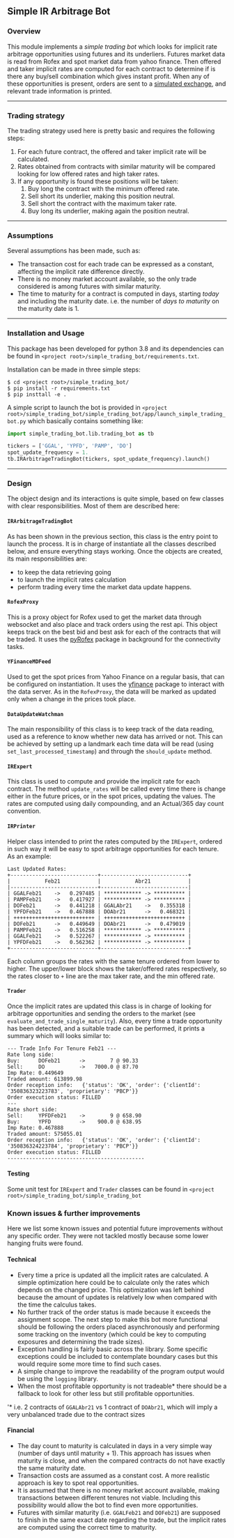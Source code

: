 ## Simple IR Arbitrage Bot
### Overview
This module implements a _simple trading bot_ which looks for implicit 
rate arbitrage opportunities using futures and its underliers.
Futures market data is read from Rofex and spot market data from yahoo finance.
Then offered and taker implicit rates are computed for each contract to determine
if is there any buy/sell combination which gives instant profit. 
When any of these opportunities is present, orders are sent to a 
[simulated exchange](https://remarkets.primary.ventures/),
and relevant trade information is printed.
____
### Trading strategy
The trading strategy used here is pretty basic and requires the following steps:
1. For each future contract, the offered and taker implicit rate will be calculated.
1. Rates obtained from contracts with similar maturity will be compared looking for
low offered rates and high taker rates.
1. If any opportunity is found these positions will be taken:
    1. Buy long the contract with the minimum offered rate.
    1. Sell short its underlier, making this position neutral.
    1. Sell short the contract with the maximum taker rate.
    1. Buy long its underlier, making again the position neutral.
____
### Assumptions
Several assumptions has been made, such as:
* The transaction cost for each trade can be expressed as a constant,
  affecting the implicit rate difference directly. 
* There is no money market account available, so the only trade considered
  is among futures with similar maturity.
* The time to maturity for a contract is computed in days, starting _today_
  and including the maturity date. i.e. the number of _days to maturity_ on the maturity date is 1.
----
### Installation and Usage
This package has been developed for python 3.8 and its dependencies 
can be found in `<project root>/simple_trading_bot/requirements.txt`.

Installation can be made in three simple steps:
```shell
$ cd <project root>/simple_trading_bot/
$ pip install -r requirements.txt
$ pip insttall -e .
```

A simple script to launch the bot is provided in 
`<project root>/simple_trading_bot/simple_trading_bot/app/launch_simple_trading_bot.py` 
which basically contains something like:
```python
import simple_trading_bot.lib.trading_bot as tb

tickers = ['GGAL', 'YPFD', 'PAMP', 'DO']
spot_update_frequency = 1.
tb.IRArbitrageTradingBot(tickers, spot_update_frequency).launch()
```
____
### Design
The object design and its interactions is quite simple, 
based on few classes with clear responsibilities. Most of them are described here:

#### `IRArbitrageTradingBot`
As has been shown in the previous section, this class is the entry point to launch the process. 
It is in charge of instantiate all the classes described below, and ensure everything stays working.
Once the objects are created, its main responsibilities are:
* to keep the data retrieving going
* to launch the implicit rates calculation 
* perform trading every time the market data update happens.

#### `RofexProxy`
This is a proxy object for Rofex used to get the market data through websocket 
and also place and track orders using the rest api.
This object keeps track on the best bid and best ask for each of the contracts that will be traded.
It uses the [pyRofex](https://github.com/matbarofex/pyRofex) package in background for the connectivity tasks.

#### `YFinanceMDFeed`
Used to get the spot prices from Yahoo Finance on a regular basis,
that can be configured on instantiation. 
It uses the [yfinance](https://github.com/ranaroussi/yfinance) 
package to interact with the data server.
As in the `RofexProxy`, the data will be marked as updated only when a change in the prices took place.

#### `DataUpdateWatchman`
The main responsibility of this class is to keep track of the data reading,
used as a reference to know whether new data has arrived or not.
This can be achieved by setting up a landmark each time data will be read 
(using `set_last_processed_timestamp`) and through the `should_update` method.

#### `IRExpert`
This class is used to compute and provide the implicit rate for each contract.
The method `update_rates` will be called every time there is change either in the 
future prices, or in the spot prices, updating the values.
The rates are computed using daily compounding, and an Actual/365 day count convention.

#### `IRPrinter`
Helper class intended to print the rates computed by the `IRExpert`, 
ordered in such way it will be easy to spot arbitrage opportunities for each tenure.
As an example:
```
Last Updated Rates:
+----------------------------+----------------------------+
|           Feb21            |           Abr21            |
|----------------------------+----------------------------|
| GGALFeb21    ->   0.297485 | ************ -> ********** |
| PAMPFeb21    ->   0.417927 | ************ -> ********** |
| DOFeb21      ->   0.441218 | GGALAbr21    ->   0.355318 |
| YPFDFeb21    ->   0.467888 | DOAbr21      ->   0.468321 |
| ++++++++++++++++++++++++++ | ++++++++++++++++++++++++++ |
| DOFeb21      ->   0.449649 | DOAbr21      ->   0.479019 |
| PAMPFeb21    ->   0.516258 | ************ -> ********** |
| GGALFeb21    ->   0.522267 | ************ -> ********** |
| YPFDFeb21    ->   0.562362 | ************ -> ********** |
+----------------------------+----------------------------+
```
Each column groups the rates with the same tenure ordered from lower to higher. 
The upper/lower block shows the taker/offered rates respectively, 
so the rates closer to `+` line are the max taker rate, and the min offered rate.

#### `Trader`
Once the implicit rates are updated this class is in charge of looking for arbitrage 
opportunities and sending the orders to the market (see `evaluate_and_trade_single_maturity`).
Also, every time a trade opportunity has been detected, and a suitable trade can be performed,
it prints a summary which will looks similar to:

```
--- Trade Info For Tenure Feb21 ---
Rate long side:
Buy:      DOFeb21      ->        7 @ 90.33
Sell:     DO           ->   7000.0 @ 87.70
Imp Rate: 0.449649
Traded amount: 613899.98
Order reception info:   {'status': 'OK', 'order': {'clientId': '350836323223783', 'proprietary': 'PBCP'}}
Order execution status: FILLED
---
Rate short side:
Sell:     YPFDFeb21    ->        9 @ 658.90
Buy:      YPFD         ->    900.0 @ 638.95
Imp Rate: 0.467888
Traded amount: 575055.01
Order reception info:   {'status': 'OK', 'order': {'clientId': '350836324223784', 'proprietary': 'PBCP'}}
Order execution status: FILLED
--------------------------------------------
```

#### Testing
Some unit test for `IRExpert` and `Trader` classes can be found in `<project root>/simple_trading_bot/simple_trading_bot` 

### Known issues & further improvements
Here we list some known issues and potential future improvements without any specific order. 
They were not tackled mostly because some lower hanging fruits were found. 

#### Technical
- Every time a price is updated all the implicit rates are calculated. 
  A simple optimization here could be to calculate only the rates which depends on the changed price.
  This optimization was left behind because the amount of updates is relatively low when compared with 
  the time the calculus takes.
- No further track of the order status is made because it exceeds the assignment scope.
  The next step to make this bot more functional should be following the orders placed asynchronously
  and performing some tracking on the inventory (which could be key to computing exposures 
  and determining the trade sizes).
- Exception handling is fairly basic across the library. 
  Some specific exceptions could be included to contemplate boundary cases but 
  this would require some more time to find such cases.
- A simple change to improve the readability of the program output would be using the `logging` library. 
- When the most profitable opportunity is not tradeable* there should be a fallback 
  to look for other less but still profitable opportunities.
  
'* i.e. 2 contracts of `GGALAbr21` vs 1 contract of `DOAbr21`,
which will imply a very unbalanced trade due to the contract sizes

#### Financial
- The day count to maturity is calculated in days in a very simple way (number of days until maturity + 1). 
  This approach has issues when maturity is close, and when the compared contracts 
  do not have exactly the same maturity date.
- Transaction costs are assumed as a constant cost. A more realistic approach 
  is key to spot real opportunities. 
- It is assumed that there is no money market account available, making transactions 
  between different tenures not viable.
  Including this possibility would allow the bot to find even more opportunities.
- Futures with similar maturity (i.e. `GGALFeb21` and `DOFeb21`) are supposed to 
  finish in the same exact date regarding the trade, but the implicit rates are computed using 
  the correct time to maturity.

